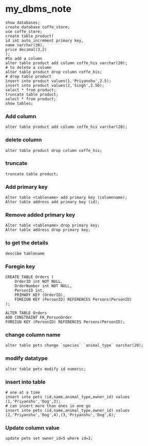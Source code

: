 # my_dbms_note
```
show databases;
create database coffe_store;
use coffe_store;
create table product(
id int auto_increment primary key,
name varchar(30),
price decimal(3,2)
);
#to add a column
alter table product add column coffe_his varchar(20);
# to delete a column
alter table product drop column coffe_his;
# drop table product
insert into product values(1,'Priyanshu',2.5);
insert into product values(2,'Singh',2.50);
select * from product;
truncate table product;
select * from product;
show tables;
```

### Add column
```
alter table product add column coffe_his varchar(20);
```
### delete column
```
alter table product drop column coffe_his;
```
### truncate
```
truncate table product;
```
### Add primary key
```
Alter table <tablename> add primary key (columnname);
Alter table address add primary key (id);
```
### Remove added primary key
```
Alter table <tablename> drop primary key;
Alter table address drop primary key;
```
### to get the details
```
descibe tablename
```

### Foregin key
```
CREATE TABLE Orders (
    OrderID int NOT NULL,
    OrderNumber int NOT NULL,
    PersonID int,
    PRIMARY KEY (OrderID),
    FOREIGN KEY (PersonID) REFERENCES Persons(PersonID)
);

ALTER TABLE Orders
ADD CONSTRAINT FK_PersonOrder
FOREIGN KEY (PersonID) REFERENCES Persons(PersonID);
```
### change column name
```
alter table pets change `species` `animal_type` varchar(20);
```
### modify datatype
```
alter table pets modify id numeric;
```
### insert into table
```
# one at a time
insert into pets (id,name,animal_type,owner_id) values (1,'Priyanshu','Dog',2);
# can insert more than ones in one go
insert into pets (id,name,animal_type,owner_id) values (2,'Priyanshu','Dog',4),(3,'Priyanshu','Dog',6);
```

### Update column value
```
update pets set owner_id=5 where id=2;
```
